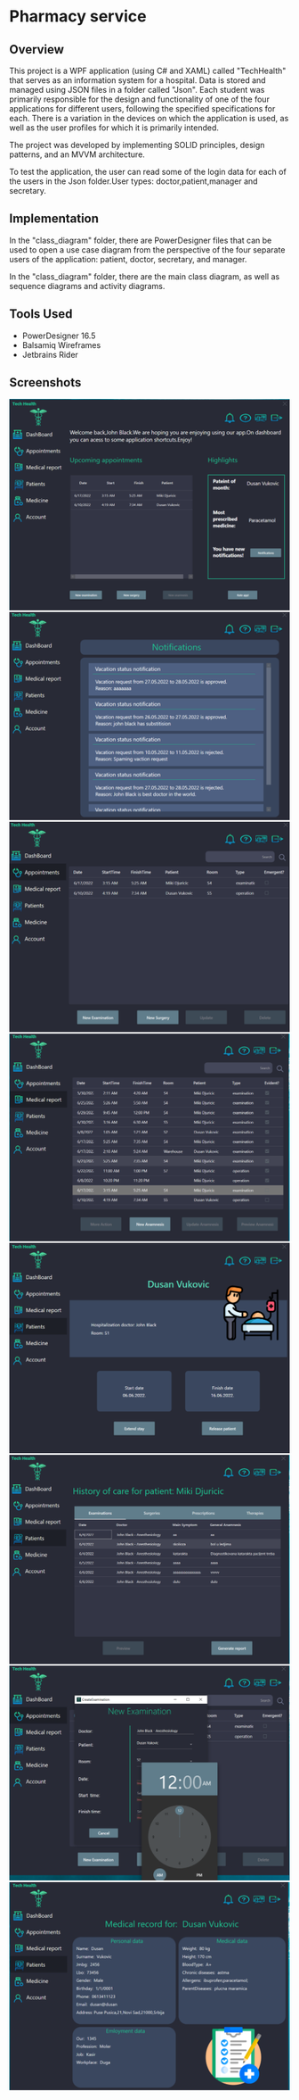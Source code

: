 # Pharmacy service

## Overview

This project is a WPF application (using C# and XAML) called "TechHealth" that serves as an information system for a hospital. Data is stored and managed using JSON files in a folder called "Json". Each student was primarily responsible for the design and functionality of one of the four applications for different users, following the specified specifications for each. There is a variation in the devices on which the application is used, as well as the user profiles for which it is primarily intended.

The project was developed by implementing SOLID principles, design patterns, and an MVVM architecture.

To test the application, the user can read some of the login data for each of the users in the Json folder.User types: doctor,patient,manager and secretary.

## Implementation

In the "class_diagram" folder, there are PowerDesigner files that can be used to open a use case diagram from the perspective of the four separate users of the application: patient, doctor, secretary, and manager.

In the "class_diagram" folder, there are the main class diagram, as well as sequence diagrams and activity diagrams.

## Tools Used

- PowerDesigner 16.5
- Balsamiq Wireframes
- Jetbrains Rider

## Screenshots
![Screenshot of my project](assets/Screenshot_1.png)
![Screenshot of my project](assets/Screenshot_2.png)
![Screenshot of my project](assets/Screenshot_3.png)
![Screenshot of my project](assets/Screenshot_4.png)
![Screenshot of my project](assets/Screenshot_5.png)
![Screenshot of my project](assets/Screenshot_6.png)
![Screenshot of my project](assets/Screenshot_7.png)
![Screenshot of my project](assets/Screenshot_8.png)

